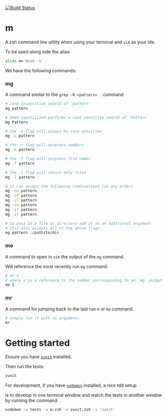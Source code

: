 [![Build Status](https://travis-ci.org/samhstn/m.svg?branch=master)](https://travis-ci.org/samhstn/m)

# m

A zsh command line utility when using your terminal and `vim` as your ide.

To be used along side the alias:

```bash
alias m='mvim -v'
```

We have the following commands:

### mg

A command similar to the `grep -R <pattern> .` command

```bash
# case insensitive search of `pattern`
mg pattern

# when capitilized performs a case sensitive search of `Pattern`
mg Pattern

# the -c flag will always be case sensitive
mg -c pattern

# the -n flag will surpress numbers
mg -n pattern

# the -f flag will surpress file names
mg -f pattern

# the -l flag will return only files
mg -l pattern

# it can accept the following combinations (in any order)
mg -cn pattern
mg -cf pattern
mg -cl pattern
mg -in pattern
mg -if pattern
mg -il pattern

# to pass in a file or directory add it as an additional argument
# this also accepts all of the above flags
mg pattern ./path/to/dir
```

### mo

A command to open in `vim` the output of the `mg` command.

Will reference the most recently run `mg` command.

```bash
# mo n
# where n is a reference to the number corresponding to an `mg` output
mo 1
```

### mr

A command for jumping back to the last run `m` or `mo` command.

```bash
# simply run it with no arguments
mr
```

# Getting started

Ensure you have [`zunit`](https://github.com/zunit-zsh/zunit) installed.

Then run the tests:

```bash
zunit
```

For development, if you have [`nodemon`](https://github.com/remy/nodemon) installed, a nice tdd setup

is to develop in one terminal window and watch the tests in another window by running the command:

```bash
nodemon -w tests -w m.zsh -e zunit,zsh -x 'zunit'
```
